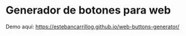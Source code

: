 # Generador de botones para web
Demo aquí: https://estebancarrillog.github.io/web-buttons-generator/

